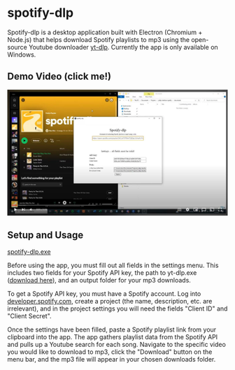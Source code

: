 # spotify-dlp

Spotify-dlp is a desktop application built with Electron (Chromium + Node.js) that helps download Spotify playlists to mp3 using the open-source Youtube downloader [yt-dlp](https://github.com/yt-dlp/yt-dlp). Currently the app is only available on Windows.

## Demo Video (click me!)

[![spotify-dlp Demo Video](https://github.com/alexahn1929/spotify-dlp/blob/main/thumbnail.JPG?raw=true)](https://www.youtube.com/watch?v=cn6sDpyXrLw)

## Setup and Usage

[spotify-dlp.exe](https://github.com/alexahn1929/spotify-dlp/releases/tag/v1.0.0)

Before using the app, you must fill out all fields in the settings menu. This includes two fields for your Spotify API key, the path to yt-dlp.exe ([download here](https://github.com/yt-dlp/yt-dlp/releases)), and an output folder for your mp3 downloads.

To get a Spotify API key, you must have a Spotify account. Log into [developer.spotify.com](https://developer.spotify.com/dashboard), create a project (the name, description, etc. are irrelevant), and in the project settings you will need the fields "Client ID" and "Client Secret".

Once the settings have been filled, paste a Spotify playlist link from your clipboard into the app. The app gathers playlist data from the Spotify API and pulls up a Youtube search for each song. Navigate to the specific video you would like to download to mp3, click the "Download" button on the menu bar, and the mp3 file will appear in your chosen downloads folder.